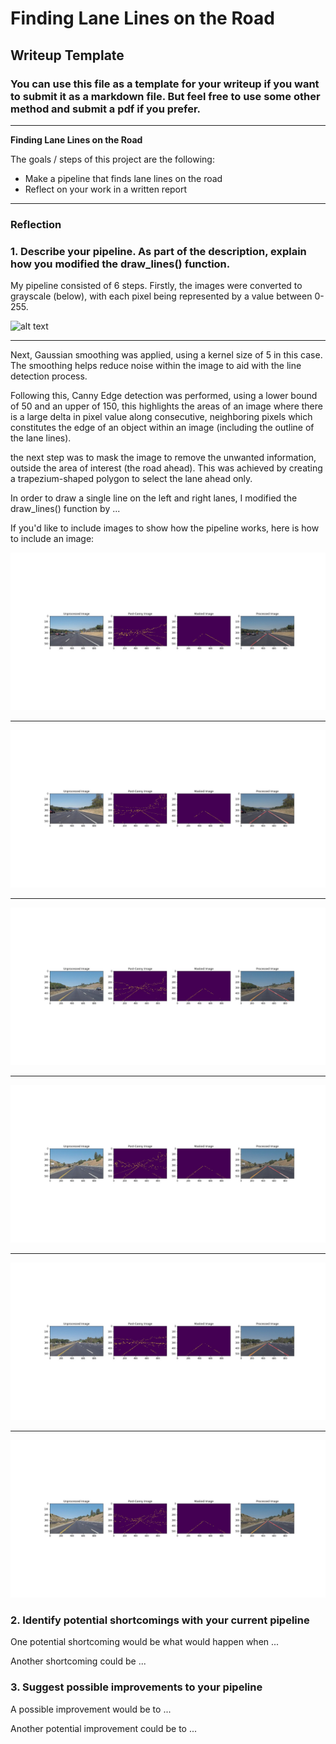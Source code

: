 # **Finding Lane Lines on the Road** 

## Writeup Template

### You can use this file as a template for your writeup if you want to submit it as a markdown file. But feel free to use some other method and submit a pdf if you prefer.

---

**Finding Lane Lines on the Road**

The goals / steps of this project are the following:
* Make a pipeline that finds lane lines on the road
* Reflect on your work in a written report


[//]: # (Image References)

[image1]: ./examples/grayscale.jpg "Grayscale"
[image2]: ./test_images/ProcessedImages/ProcessedImage1.jpg "Solid White Curve"
[image3]: ./test_images/ProcessedImages/ProcessedImage2.jpg "Solid White Right"
[image4]: ./test_images/ProcessedImages/ProcessedImage3.jpg "Solid Yellow Curve"
[image5]: ./test_images/ProcessedImages/ProcessedImage4.jpg "Solid Yellow Curve 2"
[image6]: ./test_images/ProcessedImages/ProcessedImage5.jpg "Solid Yellow Left"
[image7]: ./test_images/ProcessedImages/ProcessedImage6.jpg "White Car Lane Switch"

---

### Reflection

### 1. Describe your pipeline. As part of the description, explain how you modified the draw_lines() function.

My pipeline consisted of 6 steps. Firstly, the images were converted to grayscale (below), with each pixel being represented by a value between 0-255. 

![alt text][image1]

--------------------------------------------------------------------------------------------------------------
Next, Gaussian smoothing was applied, using a kernel size of 5 in this case. The smoothing helps reduce noise within the image to aid with the line detection process.

Following this, Canny Edge detection was performed, using a lower bound of 50 and an upper of 150, this highlights the areas of an image where there is a large delta in pixel value along consecutive, neighboring pixels which constitutes the edge of an object within an image (including the outline of the lane lines).

the next step was to mask the image to remove the unwanted information, outside the area of interest (the road ahead). This was achieved by creating a trapezium-shaped polygon to select the lane ahead only.



In order to draw a single line on the left and right lanes, I modified the draw_lines() function by ...

If you'd like to include images to show how the pipeline works, here is how to include an image: 



![alt text][image2]

--------------------------------------------------------------------------------------------------------------

![alt text][image3]

--------------------------------------------------------------------------------------------------------------

![alt text][image4]

--------------------------------------------------------------------------------------------------------------

![alt text][image5]

--------------------------------------------------------------------------------------------------------------

![alt text][image6]

--------------------------------------------------------------------------------------------------------------

![alt text][image7]


### 2. Identify potential shortcomings with your current pipeline


One potential shortcoming would be what would happen when ... 

Another shortcoming could be ...


### 3. Suggest possible improvements to your pipeline

A possible improvement would be to ...

Another potential improvement could be to ...
